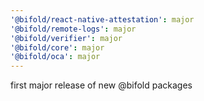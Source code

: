 ```yaml
---
'@bifold/react-native-attestation': major
'@bifold/remote-logs': major
'@bifold/verifier': major
'@bifold/core': major
'@bifold/oca': major
---
```


first major release of new @bifold packages
